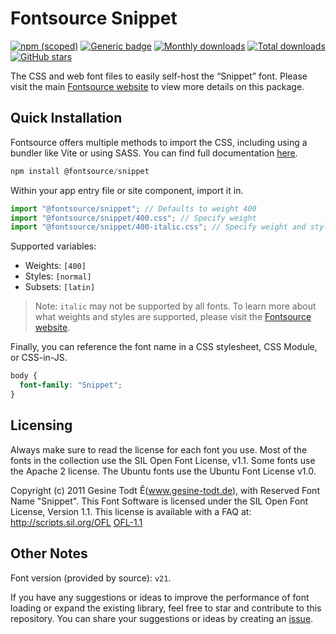 # Fontsource Snippet

[![npm (scoped)](https://img.shields.io/npm/v/@fontsource/snippet?color=brightgreen)](https://www.npmjs.com/package/@fontsource/snippet) [![Generic badge](https://img.shields.io/badge/fontsource-passing-brightgreen)](https://github.com/fontsource/fontsource) [![Monthly downloads](https://badgen.net/npm/dm/@fontsource/snippet)](https://github.com/fontsource/fontsource) [![Total downloads](https://badgen.net/npm/dt/@fontsource/snippet)](https://github.com/fontsource/fontsource) [![GitHub stars](https://img.shields.io/github/stars/fontsource/fontsource.svg?style=social&label=Star)](https://github.com/fontsource/fontsource/stargazers)

The CSS and web font files to easily self-host the “Snippet” font. Please visit the main [Fontsource website](https://fontsource.org/fonts/snippet) to view more details on this package.

## Quick Installation

Fontsource offers multiple methods to import the CSS, including using a bundler like Vite or using SASS. You can find full documentation [here](https://fontsource.org/docs/getting-started/introduction).

```javascript
npm install @fontsource/snippet
```

Within your app entry file or site component, import it in.

```javascript
import "@fontsource/snippet"; // Defaults to weight 400
import "@fontsource/snippet/400.css"; // Specify weight
import "@fontsource/snippet/400-italic.css"; // Specify weight and style
```

Supported variables:
- Weights: `[400]`
- Styles: `[normal]`
- Subsets: `[latin]`

> Note: `italic` may not be supported by all fonts. To learn more about what weights and styles are supported, please visit the [Fontsource website](https://fontsource.org/fonts/snippet).

Finally, you can reference the font name in a CSS stylesheet, CSS Module, or CSS-in-JS.

```css
body {
  font-family: "Snippet";
}
```

## Licensing
Always make sure to read the license for each font you use. Most of the fonts in the collection use the SIL Open Font License, v1.1. Some fonts use the Apache 2 license. The Ubuntu fonts use the Ubuntu Font License v1.0.

Copyright (c) 2011 Gesine Todt Ê(www.gesine-todt.de), with Reserved Font Name "Snippet". This Font Software is licensed under the SIL Open Font License, Version 1.1. This license is available with a FAQ at: http://scripts.sil.org/OFL
[OFL-1.1](https://openfontlicense.org)

## Other Notes
Font version (provided by source): `v21`.

If you have any suggestions or ideas to improve the performance of font loading or expand the existing library, feel free to star and contribute to this repository. You can share your suggestions or ideas by creating an [issue](https://github.com/fontsource/fontsource/issues).